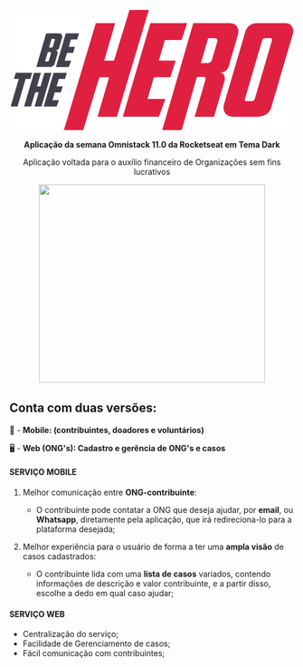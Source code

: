 <p align="center">
<img src="/frontend/src/assets/logo.svg">

<p align="center">
  <strong>Aplicação da semana Omnistack 11.0 da Rocketseat em Tema Dark</strong>

<p align="center">
 Aplicação voltada para o auxílio financeiro de Organizações sem fins lucrativos
  

<p align="center">
 <img src="https://s3.wasabisys.com/hapfun/2017/03/gif-empolgada.gif" width="400" height="350">
 
     
     
## Conta com duas versões:

📲️ - __Mobile: (contribuintes, doadores e voluntários)__

🖥️ - __Web (ONG's): Cadastro e gerência de ONG's e casos__

     
     
 
#### SERVIÇO MOBILE
  
1. Melhor comunicação entre __ONG-contribuinte__:
  
    - O contribuinte pode contatar a ONG que deseja ajudar, por __email__, ou __Whatsapp__, diretamente pela aplicação, que         irá redireciona-lo para a plataforma desejada;
    
  
2. Melhor experiência para o usuário de forma a ter uma __ampla visão__ de casos cadastrados:
  
    - O contribuinte lida com uma __lista de casos__ variados, contendo informações de descrição e valor contribuinte, e a         partir disso, escolhe a dedo em qual caso ajudar;
    
  
#### SERVIÇO WEB 

- Centralização do serviço;
- Facilidade de Gerenciamento de casos;
- Fácil comunicação com contribuintes;
